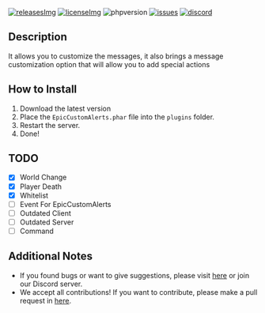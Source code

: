 [releases]: https://github.com/David-pm-pl/EpicCustomAlerts/releases/latest
[releasesImg]: https://img.shields.io/github/v/release/David-pm-pl/EpicCustomAlerts.svg?color=blue&include_prereleases&label=git-releases&style=for-the-badge
[license]: https://github.com/David-pm-pl/EpicCustomAlerts/blob/master/LICENSE
[licenseImg]: https://img.shields.io/github/license/David-pm-pl/EpicCustomAlerts.svg?style=for-the-badge
[issues]: https://img.shields.io/github/issues/David-pm-pl/EpicCustomAlerts.svg?color=yellow&style=for-the-badge
[phpversion]: https://img.shields.io/badge/PHP-8.0%2B-red?style=for-the-badge
[issueslink]: https://github.com/David-pm-pl/EpicCustomAlerts/issues
[discord]: https://img.shields.io/badge/Discord-blue?style=for-the-badge
[discordlink]: https://discord.gg/34PC5u9W

[![releasesImg]][releases] [![licenseImg]][license] ![phpversion] [![issues]][issueslink] [![discord]][discordlink]

## Description
It allows you to customize the messages, it also brings a message customization option that will allow you to add special actions

## How to Install

1. Download the latest version
2. Place the `EpicCustomAlerts.phar` file into the `plugins` folder.
3. Restart the server.
4. Done!

## TODO
- [X] World Change
- [X] Player Death
- [X] Whitelist
- [ ] Event For EpicCustomAlerts
- [ ] Outdated Client
- [ ] Outdated Server
- [ ] Command

## Additional Notes

- If you found bugs or want to give suggestions, please visit <a href="https://github.com/David-pm-pl/EpicCustomAlerts/issues">here</a> or join our Discord server.
- We accept all contributions! If you want to contribute, please make a pull request in <a href="https://github.com/David-pm-pl/EpicCustomAlerts/pulls">here</a>.